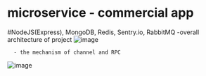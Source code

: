 # microservice - commercial app
#NodeJS(Express), MongoDB, Redis, Sentry.io, RabbitMQ 
      -overall architecture of project
![image](https://github.com/MinhDuy27/microservice-project/assets/146503855/af44d7b8-668d-4522-a8de-44eb05598ff4)

      - the mechanism of channel and RPC 
![image](https://github.com/MinhDuy27/microservice-project/assets/146503855/674a7abb-69be-4898-b795-e992bcafa341)


